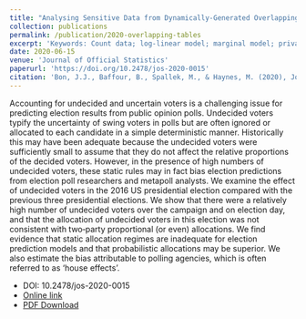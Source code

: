 ```yaml
---
title: "Analysing Sensitive Data from Dynamically-Generated Overlapping Contingency Tables"
collection: publications
permalink: /publication/2020-overlapping-tables
excerpt: 'Keywords: Count data; log-linear model; marginal model; privacy restriction'
date: 2020-06-15
venue: 'Journal of Official Statistics'
paperurl: 'https://doi.org/10.2478/jos-2020-0015'
citation: 'Bon, J.J., Baffour, B., Spallek, M., & Haynes, M. (2020), Journal of Official Statistics, Volume 36, Issue 2, Pages 275-296.'
---
```


Accounting for undecided and uncertain voters is a challenging issue for predicting election results from public opinion polls. Undecided voters typify the uncertainty of swing voters in polls but are often ignored or allocated to each candidate in a simple deterministic manner. Historically this may have been adequate because the undecided voters were sufficiently small to assume that they do not affect the relative proportions of the decided voters. However, in the presence of high numbers of undecided voters, these static rules may in fact bias election predictions from election poll researchers and metapoll analysts. We examine the effect of undecided voters in the 2016 US presidential election compared with the previous three presidential elections. We show that there were a relatively high number of undecided voters over the campaign and on election day, and that the allocation of undecided voters in this election was not consistent with two‐party proportional (or even) allocations. We find evidence that static allocation regimes are inadequate for election prediction models and that probabilistic allocations may be superior. We also estimate the bias attributable to polling agencies, which is often referred to as ‘house effects’.

* DOI: 10.2478/jos-2020-0015
* [Online link](https://doi.org/10.2478/jos-2020-0015)
* [PDF Download](https://doi.org/10.2478/jos-2020-0015)
